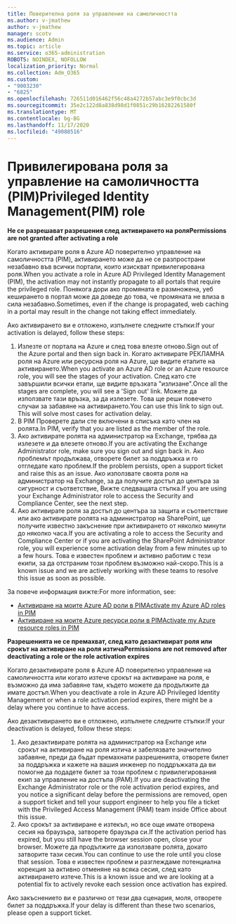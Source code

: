 ```yaml
---
title: Поверителна роля за управление на самоличността
ms.author: v-jmathew
author: v-jmathew
manager: scotv
ms.audience: Admin
ms.topic: article
ms.service: o365-administration
ROBOTS: NOINDEX, NOFOLLOW
localization_priority: Normal
ms.collection: Adm_O365
ms.custom:
- "9003230"
- "6825"
ms.openlocfilehash: 726511d016462f56c48a4272b57abc3e9f0cbc3d
ms.sourcegitcommit: 35e2c122d8a838d98d1f0851c29b16282261580f
ms.translationtype: MT
ms.contentlocale: bg-BG
ms.lasthandoff: 11/17/2020
ms.locfileid: "49088516"
---
```

# <a name="privileged-identity-managementpim-role"></a><span data-ttu-id="5bcbb-102">Привилегирована роля за управление на самоличността (PIM)</span><span class="sxs-lookup"><span data-stu-id="5bcbb-102">Privileged Identity Management(PIM) role</span></span>

<span data-ttu-id="5bcbb-103">**Не се разрешават разрешения след активирането на роля**</span><span class="sxs-lookup"><span data-stu-id="5bcbb-103">**Permissions are not granted after activating a role**</span></span>

<span data-ttu-id="5bcbb-104">Когато активирате роля в Azure AD поверително управление на самоличността (PIM), активирането може да не се разпространи незабавно във всички портали, които изискват привилегирована роля.</span><span class="sxs-lookup"><span data-stu-id="5bcbb-104">When you activate a role in Azure AD Privileged Identity Management (PIM), the activation may not instantly propagate to all portals that require the privileged role.</span></span> <span data-ttu-id="5bcbb-105">Понякога дори ако промяната е размножена, уеб кеширането в портал може да доведе до това, че промяната не влиза в сила незабавно.</span><span class="sxs-lookup"><span data-stu-id="5bcbb-105">Sometimes, even if the change is propagated, web caching in a portal may result in the change not taking effect immediately.</span></span>

<span data-ttu-id="5bcbb-106">Ако активирането ви е отложено, изпълнете следните стъпки:</span><span class="sxs-lookup"><span data-stu-id="5bcbb-106">If your activation is delayed, follow these steps:</span></span>

1. <span data-ttu-id="5bcbb-107">Излезте от портала на Azure и след това влезте отново.</span><span class="sxs-lookup"><span data-stu-id="5bcbb-107">Sign out of the Azure portal and then sign back in.</span></span> <span data-ttu-id="5bcbb-108">Когато активирате РЕКЛАМНА роля на Azure или ресурсна роля на Azure, ще видите етапите на активирането.</span><span class="sxs-lookup"><span data-stu-id="5bcbb-108">When you activate an Azure AD role or an Azure resource role, you will see the stages of your activation.</span></span> <span data-ttu-id="5bcbb-109">След като сте завършили всички етапи, ще видите връзката "излизане".</span><span class="sxs-lookup"><span data-stu-id="5bcbb-109">Once all the stages are complete, you will see a 'Sign out' link.</span></span> <span data-ttu-id="5bcbb-110">Можете да използвате тази връзка, за да излезете. Това ще реши повечето случаи за забавяне на активирането.</span><span class="sxs-lookup"><span data-stu-id="5bcbb-110">You can use this link to sign out. This will solve most cases for activation delay.</span></span>
2. <span data-ttu-id="5bcbb-111">В PIM Проверете дали сте включени в списъка като член на ролята.</span><span class="sxs-lookup"><span data-stu-id="5bcbb-111">In PIM, verify that you are listed as the member of the role.</span></span>
3. <span data-ttu-id="5bcbb-112">Ако активирате ролята на администратор на Exchange, трябва да излезете и да влезете отново.</span><span class="sxs-lookup"><span data-stu-id="5bcbb-112">If you are activating the Exchange Administrator role, make sure you sign out and sign back in.</span></span> <span data-ttu-id="5bcbb-113">Ако проблемът продължава, отворете билет за поддръжка и го отгледате като проблем.</span><span class="sxs-lookup"><span data-stu-id="5bcbb-113">If the problem persists, open a support ticket and raise this as an issue.</span></span> <span data-ttu-id="5bcbb-114">Ако използвате своята роля на администратор на Exchange, за да получите достъп до центъра за сигурност и съответствие, Вижте следващата стъпка.</span><span class="sxs-lookup"><span data-stu-id="5bcbb-114">If you are using your Exchange Administrator role to access the Security and Compliance Center, see the next step.</span></span>
4. <span data-ttu-id="5bcbb-115">Ако активирате роля за достъп до центъра за защита и съответствие или ако активирате ролята на администратор на SharePoint, ще получите известно закъснение при активирането от няколко минути до няколко часа.</span><span class="sxs-lookup"><span data-stu-id="5bcbb-115">If you are activating a role to access the Security and Compliance Center or if you are activating the SharePoint Administrator role, you will experience some activation delay from a few minutes up to a few hours.</span></span> <span data-ttu-id="5bcbb-116">Това е известен проблем и активно работим с тези екипи, за да отстраним този проблем възможно най-скоро.</span><span class="sxs-lookup"><span data-stu-id="5bcbb-116">This is a known issue and we are actively working with these teams to resolve this issue as soon as possible.</span></span>

<span data-ttu-id="5bcbb-117">За повече информация вижте:</span><span class="sxs-lookup"><span data-stu-id="5bcbb-117">For more information, see:</span></span>

- [<span data-ttu-id="5bcbb-118">Активиране на моите Azure AD роли в PIM</span><span class="sxs-lookup"><span data-stu-id="5bcbb-118">Activate my Azure AD roles in PIM</span></span>](https://docs.microsoft.com/azure/active-directory/privileged-identity-management/pim-how-to-activate-role?WT.mc_id=Portal-Microsoft_Azure_Support "https://docs.microsoft.com/azure/active-directory/privileged-identity-management/pim-how-to-activate-role?wt.mc_id=portal-microsoft_azure_support")
- [<span data-ttu-id="5bcbb-119">Активиране на моите Azure ресурси роли в PIM</span><span class="sxs-lookup"><span data-stu-id="5bcbb-119">Activate my Azure resource roles in PIM</span></span>](https://docs.microsoft.com/azure/active-directory/privileged-identity-management/pim-resource-roles-activate-your-roles?WT.mc_id=Portal-Microsoft_Azure_Support "https://docs.microsoft.com/azure/active-directory/privileged-identity-management/pim-resource-roles-activate-your-roles?wt.mc_id=portal-microsoft_azure_support")

<span data-ttu-id="5bcbb-120">**Разрешенията не се премахват, след като дезактивират роля или срокът на активиране на роля изтича**</span><span class="sxs-lookup"><span data-stu-id="5bcbb-120">**Permissions are not removed after deactivating a role or the role activation expires**</span></span>

<span data-ttu-id="5bcbb-121">Когато дезактивирате роля в Azure AD поверително управление на самоличността или когато изтече срокът на активиране на роля, е възможно да има забавяне там, където можете да продължите да имате достъп.</span><span class="sxs-lookup"><span data-stu-id="5bcbb-121">When you deactivate a role in Azure AD Privileged Identity Management or when a role activation period expires, there might be a delay where you continue to have access.</span></span>

<span data-ttu-id="5bcbb-122">Ако дезактивирането ви е отложено, изпълнете следните стъпки:</span><span class="sxs-lookup"><span data-stu-id="5bcbb-122">If your deactivation is delayed, follow these steps:</span></span>

1. <span data-ttu-id="5bcbb-123">Ако дезактивирате ролята на администратор на Exchange или срокът на активиране на роля изтича и забелязвате значително забавяне, преди да бъдат премахнати разрешенията, отворете билет за поддръжка и кажете на вашия инженер по поддръжката да ви помогне да подадете билет за този проблем с привилегирования екип за управление на достъпа (PAM).</span><span class="sxs-lookup"><span data-stu-id="5bcbb-123">If you are deactivating the Exchange Administrator role or the role activation period expires, and you notice a significant delay before the permissions are removed, open a support ticket and tell your support engineer to help you file a ticket with the Privileged Access Management (PAM) team inside Office about this issue.</span></span>
2. <span data-ttu-id="5bcbb-124">Ако срокът за активиране е изтекъл, но все още имате отворена сесия на браузъра, затворете браузъра си.</span><span class="sxs-lookup"><span data-stu-id="5bcbb-124">If the activation period has expired, but you still have the browser session open, close your browser.</span></span> <span data-ttu-id="5bcbb-125">Можете да продължите да използвате ролята, докато затворите тази сесия.</span><span class="sxs-lookup"><span data-stu-id="5bcbb-125">You can continue to use the role until you close that session.</span></span> <span data-ttu-id="5bcbb-126">Това е известен проблем и разглеждаме потенциална корекция за активно отменяне на всяка сесия, след като активирането изтече.</span><span class="sxs-lookup"><span data-stu-id="5bcbb-126">This is a known issue and we are looking at a potential fix to actively revoke each session once activation has expired.</span></span>

<span data-ttu-id="5bcbb-127">Ако закъснението ви е различно от тези два сценария, моля, отворете билет за поддръжка.</span><span class="sxs-lookup"><span data-stu-id="5bcbb-127">If your delay is different than these two scenarios, please open a support ticket.</span></span>
